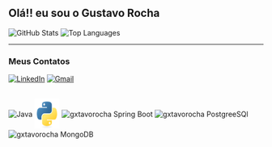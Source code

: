 ## Olá!! eu sou o Gustavo Rocha


<div >
  <img height= "180em" src="https://github-readme-stats.vercel.app/api?username=gxtavorocha&show_icons=true&theme=tokyonight" alt="GitHub Stats">
  <img height= "180em" src="https://github-readme-stats.vercel.app/api/top-langs/?username=gxtavorocha&layout=compact&theme=tokyonight" alt="Top Languages">
</div>

---

### Meus Contatos

[![LinkedIn](https://img.shields.io/badge/LinkedIn-0077B5?style=for-the-badge&logo=linkedin&logoColor=white)](https://www.linkedin.com/in/gxtavorocha/)
[![Gmail](https://img.shields.io/badge/Gmail-D14836?style=for-the-badge&logo=gmail&logoColor=white)](mailto:rocha.gustavo.oliv@gmail.com)



<div style="display: inline_block"><br>

    
  <img align="center" alt="Java" height="60" width="50" src="https://cdn.jsdelivr.net/gh/devicons/devicon@latest/icons/java/java-original.svg" />
   <img align="center" alt="gxtavorocha-Python" height="60" width="50" src="https://raw.githubusercontent.com/devicons/devicon/master/icons/python/python-original.svg">
    <img align="center" alt="gxtavorocha Spring Boot" height="60" width="50" src="https://cdn.jsdelivr.net/gh/devicons/devicon@latest/icons/spring/spring-original.svg" >
   <img align="center" alt="gxtavorocha PostgreeSQl" height="60" width="50" src="https://cdn.jsdelivr.net/gh/devicons/devicon@latest/icons/postgresql/postgresql-original.svg" /> 
  <img align="center" alt="gxtavorocha MongoDB" height="60" width="50" src="https://cdn.jsdelivr.net/gh/devicons/devicon@latest/icons/mongodb/mongodb-original-wordmark.svg" />

 
</div>
